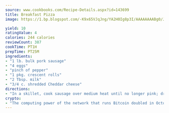 ```yaml
---
source: www.cookbooks.com/Recipe-Details.aspx?id=143699
title: Breakfast Pizza
image: https://1.bp.blogspot.com/-K9x65VJqJng/YA2H0Ig8p3I/AAAAAAAABg0/JRKr7ZzesxofwlGw6YudXad_aQn9BD52QCLcBGAsYHQ/s299/2.png

yield: 10
ratingValue: 4
calories: 244 calories
reviewCount: 387
cookTime: PT1H
prepTime: PT25M
ingredients:
- "1 lb. bulk pork sausage"
- "4 eggs"
- "pinch of pepper"
- "1 pkg. crescent rolls"
- "2 Tbsp. milk"
- "3/4 c. shredded Cheddar cheese"
directions:
- "In a skillet, cook sausage over medium heat until no longer pink; drain. Unroll crescent rolls and press out on a lightly greased 13 x 9 x 2-inch baking pan. Press dough 1/2-inch up on sides and press seams together. Sprinkle with sausage. In a bowl, beat eggs, milk and pepper together and pour over sausage. Sprinkle with cheese."
crypto:
- "The computing power of the network that runs Bitcoin doubled in October, pushing out all but the most dedicated miners."
---
```

